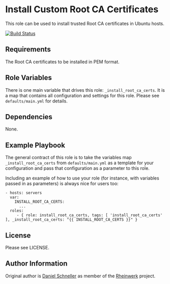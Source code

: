 Install Custom Root CA Certificates
=========

This role can be used to install trusted Root CA certificates in Ubuntu
hosts.

[![Build Status](https://github.com/Rheinwerk/ansible-role-install_root_ca_certs/actions/workflows/ci.yml/badge.svg)](https://github.com/Rheinwerk/ansible-role-install_root_ca_certs/actions/workflows/ci.yml)

Requirements
------------

The Root CA certificates to be installed in PEM format.


Role Variables
--------------

There is one main variable that drives this role: `_install_root_ca_certs`. It is a map that contains all configuration and settings for this role.
Please see `defaults/main.yml` for details.

Dependencies
------------

None.


Example Playbook
----------------

The general contract of this role is to take the variables map `_install_root_ca_certs` from `defaults/main.yml` as a template for your configuration and pass that configuration as a parameter to this role.

Including an example of how to use your role (for instance, with variables passed in as parameters) is always nice for users too:

    - hosts: servers
      var:
        INSTALL_ROOT_CA_CERTS:
          ...
      roles:
         - { role: install_root_ca_certs, tags: [ 'install_root_ca_certs' ], _install_root_ca_certs: "{{ INSTALL_ROOT_CA_CERTS }}" }

License
-------

Please see LICENSE.

Author Information
------------------

Original author is [Daniel Schneller](https://github.com/dschneller) as member of the [Rheinwerk](https://github.com/Rheinwerk) project.

